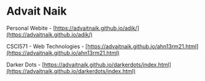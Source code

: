 # Advait Naik

Personal Webite - [https://advaitnaik.github.io/adik/](https://advaitnaik.github.io/adik/)

CSCI571 - Web Technologies -  [https://advaitnaik.github.io/ahn13rm21.html](https://advaitnaik.github.io/ahn13rm21.html)

Darker Dots - [https://advaitnaik.github.io/darkerdots/index.html](https://advaitnaik.github.io/darkerdots/index.html)
